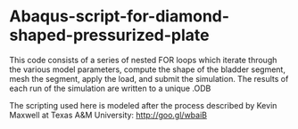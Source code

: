 Abaqus-script-for-diamond-shaped-pressurized-plate
==================================================

This code consists of a series of nested FOR loops which iterate through the various model parameters, compute the shape of the bladder segment, mesh the segment, apply the load, and submit the simulation. The results of each run of the simulation are written to a unique .ODB 


The scripting used here is modeled after the process described by Kevin Maxwell at Texas A&M University: http://goo.gl/wbaiB

